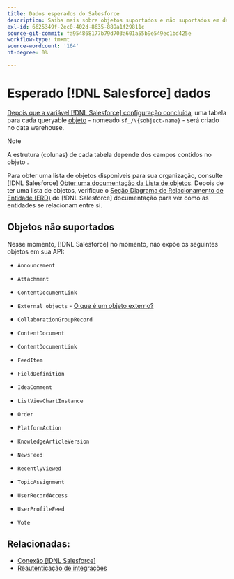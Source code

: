 ```yaml
---
title: Dados esperados do Salesforce
description: Saiba mais sobre objetos suportados e não suportados em dados do Salesforce.
exl-id: 6625349f-2ec0-402d-8635-889a1f29811c
source-git-commit: fa954868177b79d703a601a55b9e549ec1bd425e
workflow-type: tm+mt
source-wordcount: '164'
ht-degree: 0%

---
```


# Esperado [!DNL Salesforce] dados

[Depois que a variável [!DNL Salesforce] configuração concluída](../integrations/salesforce.md), uma tabela para cada queryable [objeto](https://developer.salesforce.com/docs/atlas.en-us.api.meta/api/sforce_api_objects_concepts.htm) - nomeado `sf_/\{sobject-name}` - será criado no data warehouse.

>[!NOTE]
>
>A estrutura (colunas) de cada tabela depende dos campos contidos no objeto .

Para obter uma lista de objetos disponíveis para sua organização, consulte [!DNL Salesforce] [Obter uma documentação da Lista de objetos](https://developer.salesforce.com/docs/atlas.en-us.api_rest.meta/api_rest/dome_describeGlobal.htm). Depois de ter uma lista de objetos, verifique o [Seção Diagrama de Relacionamento de Entidade (ERD)](https://developer.salesforce.com/docs/atlas.en-us.object_reference.meta/object_reference/sforce_api_erd_knowledge.htm) de [!DNL Salesforce] documentação para ver como as entidades se relacionam entre si.

## Objetos não suportados

Nesse momento, [!DNL Salesforce] no momento, não expõe os seguintes objetos em sua API:

* `Announcement`
* `Attachment`
* `ContentDocumentLink`
* `External objects` - [O que é um objeto externo?](https://developer.salesforce.com/docs/atlas.en-us.api.meta/api/sforce_api_objects_external_objects.htm)
* `CollaborationGroupRecord`
* `ContentDocument`
* `ContentDocumentLink`
* `FeedItem`
* `FieldDefinition`
* `IdeaComment`
* `ListViewChartInstance`
* `Order`
* `PlatformAction`

* `KnowledgeArticleVersion`
* `NewsFeed`
* `RecentlyViewed`
* `TopicAssignment`
* `UserRecordAccess`
* `UserProfileFeed`
* `Vote`

## Relacionadas:

* [Conexão [!DNL Salesforce]](../integrations/salesforce.md)
* [Reautenticação de integrações](https://experienceleague.adobe.com/docs/commerce-knowledge-base/kb/how-to/mbi-reauthenticating-integrations.html?lang=en)
